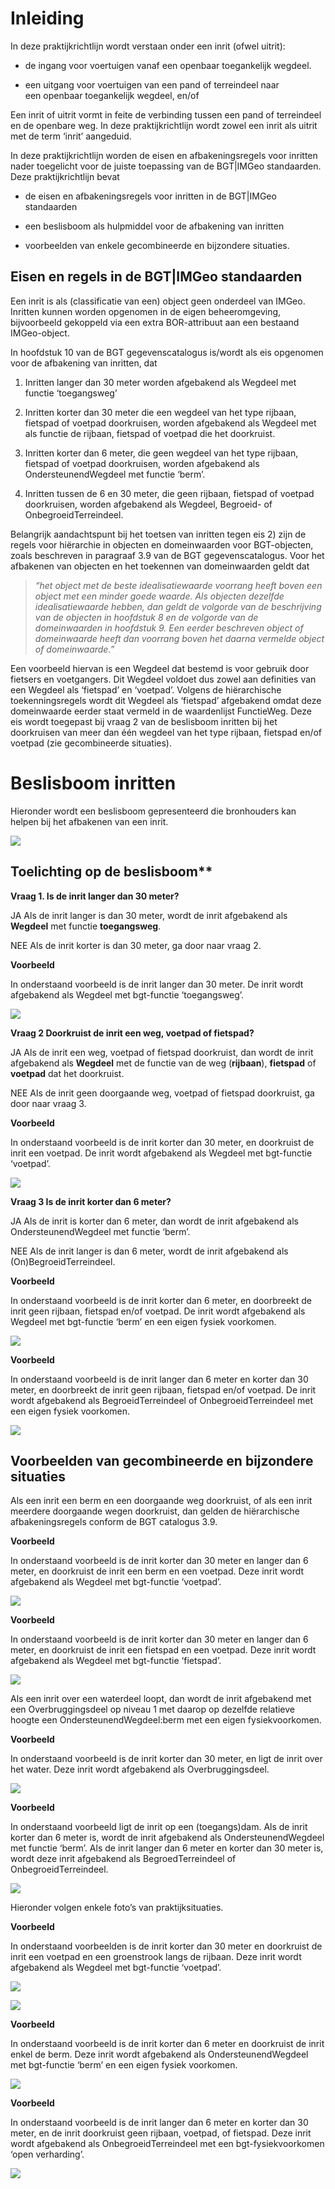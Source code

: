 # Inleiding

In deze praktijkrichtlijn wordt verstaan onder een inrit (ofwel uitrit):

-   de ingang voor voertuigen vanaf een openbaar toegankelijk wegdeel.

-   een uitgang voor voertuigen van een pand of terreindeel naar een openbaar
    toegankelijk wegdeel, en/of

Een inrit of uitrit vormt in feite de verbinding tussen een pand of terreindeel
en de openbare weg. In deze praktijkrichtlijn wordt zowel een inrit als uitrit
met de term ‘inrit’ aangeduid.

In deze praktijkrichtlijn worden de eisen en afbakeningsregels voor inritten
nader toegelicht voor de juiste toepassing van de BGT\|IMGeo standaarden. Deze
praktijkrichtlijn bevat

-   de eisen en afbakeningsregels voor inritten in de BGT\|IMGeo standaarden

-   een beslisboom als hulpmiddel voor de afbakening van inritten

-   voorbeelden van enkele gecombineerde en bijzondere situaties.

## Eisen en regels in de BGT\|IMGeo standaarden

Een inrit is als (classificatie van een) object geen onderdeel van IMGeo.
Inritten kunnen worden opgenomen in de eigen beheeromgeving, bijvoorbeeld
gekoppeld via een extra BOR-attribuut aan een bestaand IMGeo-object.

In hoofdstuk 10 van de BGT gegevenscatalogus is/wordt als eis opgenomen voor de
afbakening van inritten, dat

1.  Inritten langer dan 30 meter worden afgebakend als Wegdeel met functie
    ‘toegangsweg’

2.  Inritten korter dan 30 meter die een wegdeel van het type rijbaan, fietspad
    of voetpad doorkruisen, worden afgebakend als Wegdeel met als functie de
    rijbaan, fietspad of voetpad die het doorkruist.

3.  Inritten korter dan 6 meter, die geen wegdeel van het type rijbaan, fietspad
    of voetpad doorkruisen, worden afgebakend als OndersteunendWegdeel met
    functie ‘berm’.

4.  Inritten tussen de 6 en 30 meter, die geen rijbaan, fietspad of voetpad
    doorkruisen, worden afgebakend als Wegdeel, Begroeid- of
    OnbegroeidTerreindeel.

Belangrijk aandachtspunt bij het toetsen van inritten tegen eis 2) zijn de
regels voor hiërarchie in objecten en domeinwaarden voor BGT-objecten, zoals
beschreven in paragraaf 3.9 van de BGT gegevenscatalogus. Voor het afbakenen van
objecten en het toekennen van domeinwaarden geldt dat

>   *“het object met de beste idealisatiewaarde voorrang heeft boven een object
>   met een minder goede waarde. Als objecten dezelfde idealisatiewaarde hebben,
>   dan geldt de volgorde van de beschrijving van de objecten in hoofdstuk 8 en
>   de volgorde van de domeinwaarden in hoofdstuk 9. Een eerder beschreven
>   object of domeinwaarde heeft dan voorrang boven het daarna vermelde object
>   of domeinwaarde.”*

Een voorbeeld hiervan is een Wegdeel dat bestemd is voor gebruik door fietsers
en voetgangers. Dit Wegdeel voldoet dus zowel aan definities van een Wegdeel als
‘fietspad’ en ‘voetpad’. Volgens de hiërarchische toekenningsregels wordt dit
Wegdeel als ‘fietspad’ afgebakend omdat deze domeinwaarde eerder staat vermeld
in de waardenlijst FunctieWeg. Deze eis wordt toegepast bij vraag 2 van de
beslisboom inritten bij het doorkruisen van meer dan één wegdeel van het type
rijbaan, fietspad en/of voetpad (zie gecombineerde situaties).

# Beslisboom inritten

Hieronder wordt een beslisboom gepresenteerd die bronhouders kan helpen bij het
afbakenen van een inrit.

![](media/1b6af6694dd8e07c291ac517fe0bc668.png)

## Toelichting op de beslisboom**

**Vraag 1. Is de inrit langer dan 30 meter?**

<ja>JA</ja> Als de inrit langer is dan 30 meter, wordt de inrit afgebakend als **Wegdeel** met functie **toegangsweg**.

<nee>NEE</nee> Als de inrit korter is dan 30 meter, ga door naar vraag 2.

**Voorbeeld**

In onderstaand voorbeeld is de inrit langer dan 30 meter. De inrit wordt afgebakend als Wegdeel met bgt-functie ‘toegangsweg’.

![](media/a877dc3dfbc273a0f66fd7811b9b1aad.png)

**Vraag 2 Doorkruist de inrit een weg, voetpad of fietspad?**

<ja>JA</ja> Als de inrit een weg, voetpad of fietspad doorkruist, dan wordt de
inrit afgebakend als **Wegdeel** met de functie van de weg (**rijbaan**),
**fietspad** of **voetpad** dat het doorkruist.

<nee>NEE</nee> Als de inrit geen doorgaande weg, voetpad of fietspad doorkruist, ga
door naar vraag 3.

   **Voorbeeld**

   In onderstaand voorbeeld is de inrit korter dan 30 meter, en doorkruist de
   inrit een voetpad. De inrit wordt afgebakend als Wegdeel met bgt-functie
   ‘voetpad’.

![](media/bf54cc4e336dcd67520faad77dadf865.png)

**Vraag 3 Is de inrit korter dan 6 meter?**

   <ja>JA</ja> Als de inrit is korter dan 6 meter, dan wordt de inrit afgebakend als
   OndersteunendWegdeel met functie ‘berm’.

   <nee>NEE</nee> Als de inrit langer is dan 6 meter, wordt de inrit afgebakend als
   (On)BegroeidTerreindeel.

   **Voorbeeld**

   In onderstaand voorbeeld is de inrit korter dan 6 meter, en doorbreekt de
   inrit geen rijbaan, fietspad en/of voetpad. De inrit wordt afgebakend als
   Wegdeel met bgt-functie ‘berm’ en een eigen fysiek voorkomen.

![](media/09f6fa11e8471b975785e22fb7f628f4.png)

   **Voorbeeld**

   In onderstaand voorbeeld is de inrit langer dan 6 meter en korter dan 30
   meter, en doorbreekt de inrit geen rijbaan, fietspad en/of voetpad. De inrit
   wordt afgebakend als BegroeidTerreindeel of OnbegroeidTerreindeel met een
   eigen fysiek voorkomen.

![](media/b1676a7ba84c65e3d68e8ca01f159c5c.png)

## Voorbeelden van gecombineerde en bijzondere situaties

Als een inrit een berm en een doorgaande weg doorkruist, of als een inrit
meerdere doorgaande wegen doorkruist, dan gelden de hiërarchische
afbakeningsregels conform de BGT catalogus 3.9.

   **Voorbeeld**

   In onderstaand voorbeeld is de inrit korter dan 30 meter en langer dan 6
   meter, en doorkruist de inrit een berm en een voetpad. Deze inrit wordt
   afgebakend als Wegdeel met bgt-functie ‘voetpad’.

![](media/7c063ef1c74ffb9ae23ac3a860019eb6.png)

   **Voorbeeld**

   In onderstaand voorbeeld is de inrit korter dan 30 meter en langer dan 6
   meter, en doorkruist de inrit een fietspad en een voetpad. Deze inrit wordt
   afgebakend als Wegdeel met bgt-functie ‘fietspad’.

![](media/2bcc597991e0ebf2f333ec34eb239907.png)

Als een inrit over een waterdeel loopt, dan wordt de inrit afgebakend met een
Overbruggingsdeel op niveau 1 met daarop op dezelfde relatieve hoogte een
OndersteunendWegdeel:berm met een eigen fysiekvoorkomen.

   **Voorbeeld**

   In onderstaand voorbeeld is de inrit korter dan 30 meter, en ligt de inrit
   over het water. Deze inrit wordt afgebakend als Overbruggingsdeel.

![](media/850b62ea5448565d95bd667caa8d0957.png)

**Voorbeeld**

   In onderstaand voorbeeld ligt de inrit op een (toegangs)dam. Als de inrit
   korter dan 6 meter is, wordt de inrit afgebakend als OndersteunendWegdeel
   met functie ‘berm’. Als de inrit langer dan 6 meter en korter dan 30 meter
   is, wordt deze inrit afgebakend als BegroedTerreindeel of
   OnbegroeidTerreindeel.

![](media/e2da1fb48bed498bb36378b38314562d.png)

Hieronder volgen enkele foto’s van praktijksituaties.

   **Voorbeeld**

   In onderstaand voorbeelden is de inrit korter dan 30 meter en doorkruist de
   inrit een voetpad en een groenstrook langs de rijbaan. Deze inrit wordt
   afgebakend als Wegdeel met bgt-functie ‘voetpad’.

![](media/642ca7a826b9c83ee7e39555facbe6c1.png)

![](media/8a06128d76d455f227815fdbb0b7ba0d.png)

**Voorbeeld**

   In onderstaand voorbeeld is de inrit korter dan 6 meter en doorkruist de
   inrit enkel de berm. Deze inrit wordt afgebakend als OndersteunendWegdeel
   met bgt-functie ‘berm’ en een eigen fysiek voorkomen.

![](media/e7dc8378b65086471c679480693f97cf.png)

**Voorbeeld**

   In onderstaand voorbeeld is de inrit langer dan 6 meter en korter dan 30
   meter, en de inrit doorkruist geen rijbaan, voetpad, of fietspad. Deze inrit
   wordt afgebakend als OnbegroeidTerreindeel met een bgt-fysiekvoorkomen ‘open
   verharding’.

![](media/5ffde4ee599f9492dabfb1de6d122f43.png)
